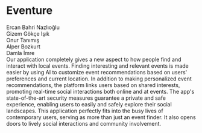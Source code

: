 # Eventure
Ercan Bahri Nazlıoğlu\
Gizem Gökçe Işık\
Onur Tanımış\
Alper Bozkurt\
Damla İmre\
Our application completely gives a new aspect to how people find and interact with local events. Finding interesting and relevant events is made easier by using AI to customize event recommendations based on users' preferences and current location. In addition to making personalized event recommendations, the platform links users based on shared interests, promoting real-time social interactions both online and at events. The app's state-of-the-art security measures guarantee a private and safe experience, enabling users to easily and safely explore their social landscapes. This application perfectly fits into the busy lives of contemporary users, serving as more than just an event finder. It also opens doors to lively social interactions and community involvement.
